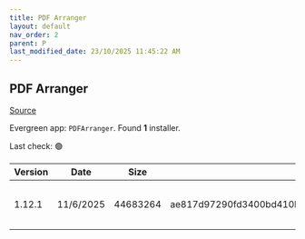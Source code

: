 ```yaml
---
title: PDF Arranger
layout: default
nav_order: 2
parent: P
last_modified_date: 23/10/2025 11:45:22 AM
---
```


## PDF Arranger

[Source](https://github.com/pdfarranger/pdfarranger/)

Evergreen app: `PDFArranger`. Found **1** installer.

Last check: 🟢

| Version | Date      | Size     | Sha256                                                           | Architecture | InstallerType | Type | URI                                                                                                                                                                                                                          |
| ------- | --------- | -------- | ---------------------------------------------------------------- | ------------ | ------------- | ---- | ---------------------------------------------------------------------------------------------------------------------------------------------------------------------------------------------------------------------------- |
| 1.12.1  | 11/6/2025 | 44683264 | ae817d97290fd3400bd410b9f1b937343d077c3492a18c51c59c26202f081c5d | x86          | Default       | msi  | [https://github.com/pdfarranger/pdfarranger/releases/download/1.12.1/pdfarranger-1.12.1-windows-installer.msi](https://github.com/pdfarranger/pdfarranger/releases/download/1.12.1/pdfarranger-1.12.1-windows-installer.msi) |
